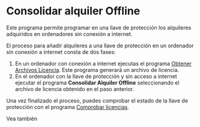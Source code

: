 # Consolidar alquiler Offline

Este programa permite programar en una llave de protección los alquileres adquiridos en ordenadores sin conexión a internet.

El proceso para añadir alquileres a una llave de protección en un ordenador sin conexión a internet consta de dos fases:

1. En un ordenador con conexión a internet ejecutas el programa [Obtener Archivos Licencia](ObtenerArchivosLicencia.html). Este programa generará un archivo de licencia.
2. En el ordenador con la llave de protección y sin acceso a internet ejecutar el programa **Consolidar Alquiler Offline** seleccionando el archivo de licencia obtenido en el paso anterior.

Una vez finalizado el proceso, puedes comprobar el estado de la llave de protección con el programa [Comprobar licencias](ComprobarLicencias.html).

Vea también


